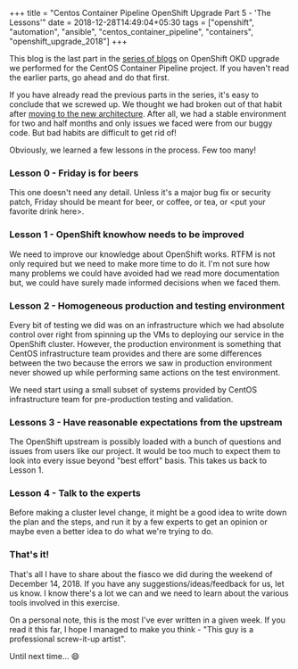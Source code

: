 +++
title = "Centos Container Pipeline OpenShift Upgrade Part 5 - 'The Lessons'"
date = 2018-12-28T14:49:04+05:30
tags = ["openshift", "automation", "ansible", "centos_container_pipeline", "containers", "openshift_upgrade_2018"]
+++

This blog is the last part in the [series of
blogs](../../../tags/openshift_upgrade_2018) on OpenShift OKD upgrade we
performed for the CentOS Container Pipeline project. If you haven't read the
earlier parts, go ahead and do that first.

If you have already read the previous parts in the series, it's easy to
conclude that we screwed up. We thought we had broken out of that habit after
[moving to the new
architecture](https://blog.centos.org/2018/10/revamp-centos-community-container-pipeline-to-run-on-openshift/).
After all, we had a stable environment for two and half months and only issues
we faced were from our buggy code. But bad habits are difficult to get rid of!

Obviously, we learned a few lessons in the process. Few too many!

### Lesson 0 - Friday is for beers

This one doesn't need any detail. Unless it's a major bug fix or security
patch, Friday should be meant for beer, or coffee, or tea, or \<put your
favorite drink here\>.

### Lesson 1 - OpenShift knowhow needs to be improved

We need to improve our knowledge about OpenShift works. RTFM is not only
required but we need to make more time to do it. I'm not sure how many problems
we could have avoided had we read more documentation but, we could have surely
made informed decisions when we faced them.

### Lesson 2 - Homogeneous production and testing environment

Every bit of testing we did was on an infrastructure which we had absolute
control over right from spinning up the VMs to deploying our service in the
OpenShift cluster. However, the production environment is something that CentOS
infrastructure team provides and there are some differences between the two
because the errors we saw in production environment never showed up while
performing same actions on the test environment.

We need start using a small subset of systems provided by CentOS infrastructure
team for pre-production testing and validation.

### Lessons 3 - Have reasonable expectations from the upstream

The OpenShift upstream is possibly loaded with a bunch of questions and issues
from users like our project. It would be too much to expect them to look into
every issue beyond "best effort" basis. This takes us back to Lesson 1.

### Lesson 4 - Talk to the experts

Before making a cluster level change, it might be a good idea to write down the
plan and the steps, and run it by a few experts to get an opinion or maybe even
a better idea to do what we're trying to do.

### That's it!

That's all I have to share about the fiasco we did during the weekend of
December 14, 2018. If you have any suggestions/ideas/feedback for us, let us
know. I know there's a lot we can and we need to learn about the various tools
involved in this exercise.

On a personal note, this is the most I've ever written in a given week. If you
read it this far, I hope I managed to make you think - "This guy is a
professional screw-it-up artist".

Until next time... :smile:
